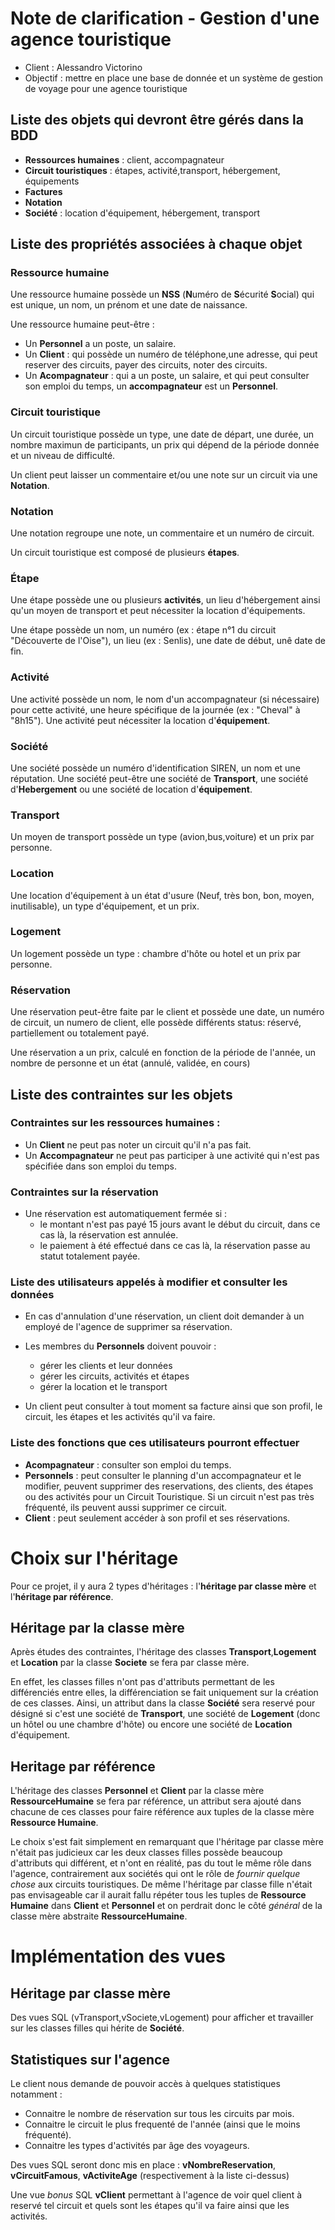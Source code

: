# Note de clarification - Gestion d'une agence touristique

* Client : Alessandro Victorino
* Objectif : mettre en place une base de donnée et un système de gestion de voyage pour une agence touristique

## Liste des objets qui devront être gérés dans la BDD

* **Ressources humaines** : client, accompagnateur
* **Circuit touristiques** : étapes, activité,transport, hébergement, équipements
* **Factures**
* **Notation**
* **Société** : location d'équipement, hébergement, transport

## Liste des propriétés associées à chaque objet

### Ressource humaine

Une ressource humaine possède un **NSS** (**N**uméro de **S**écurité **S**ocial) qui est unique, un nom, un prénom et une date de naissance.

Une ressource humaine peut-être : 
* Un **Personnel** a un poste, un salaire.
* Un **Client** : qui possède un numéro de téléphone,une adresse, qui peut reserver des circuits, payer des circuits, noter des circuits.
* Un **Acompagnateur** : qui a un poste, un salaire, et qui peut consulter son emploi du temps, un **accompagnateur** est un **Personnel**.

### Circuit touristique

Un circuit touristique possède un type, une date de départ, une durée, un nombre maximun de participants, un prix qui dépend de la période donnée et un niveau de difficulté.

Un client peut laisser un commentaire et/ou une note sur un circuit via une **Notation**.

### Notation

Une notation regroupe une note, un commentaire et un numéro de circuit.


Un circuit touristique est composé de plusieurs **étapes**.

### Étape

Une étape possède une ou plusieurs **activités**, un lieu d'hébergement ainsi qu'un moyen de transport et peut nécessiter la location d'équipements.

Une étape possède un nom, un numéro (ex : étape n°1 du circuit "Découverte de l'Oise"), un lieu (ex : Senlis), une date de début, unê date de fin.



### Activité 

Une activité possède un nom, le nom d'un accompagnateur (si nécessaire) pour cette activité, une heure spécifique de la journée
(ex : "Cheval" à "8h15"). Une activité peut nécessiter la location d'**équipement**.

### Société 

Une société possède un numéro d'identification SIREN, un nom et une réputation. Une société peut-être une société de **Transport**,
une société d'**Hebergement** ou une société de location d'**équipement**.

### Transport

Un moyen de transport possède un type (avion,bus,voiture) et un prix par personne.

### Location

Une location d'équipement à un état d'usure (Neuf, très bon, bon, moyen, inutilisable), un type d'équipement, et un prix.

### Logement 

Un logement possède un type : chambre d'hôte ou hotel et un prix par personne.

### Réservation 

Une réservation peut-être faite par le client et possède une date, un numéro de circuit, un numero de client, elle possède différents status:
réservé, partiellement ou totalement payé.

Une réservation a un prix, calculé en fonction de la période de l'année, un nombre de personne et un état (annulé, validée, en cours)

## Liste des contraintes sur les objets


### Contraintes sur les ressources humaines :

* Un **Client** ne peut pas noter un circuit qu'il n'a pas fait.
* Un **Accompagnateur** ne peut pas participer à une activité qui n'est pas spécifiée dans son emploi du temps.

### Contraintes sur la réservation

* Une réservation est automatiquement fermée si : 
    * le montant n'est pas payé 15 jours avant le début du circuit, dans ce cas là, la réservation est annulée.
    * le paiement à été effectué dans ce cas là, la réservation passe au statut totalement payée.

### Liste des utilisateurs appelés à modifier et consulter les données

* En cas d'annulation d'une réservation, un client doit demander à un employé de l'agence de supprimer sa réservation.
* Les membres du **Personnels** doivent pouvoir :
    * gérer les clients et leur données
    * gérer les circuits, activités et étapes
    * gérer la location et le transport

* Un client peut consulter à tout moment sa facture ainsi que son profil, le circuit, les étapes et les activités
 qu'il va faire.

### Liste des fonctions que ces utilisateurs pourront effectuer

* **Acompagnateur** : consulter son emploi du temps.
* **Personnels** : peut consulter le planning d'un accompagnateur et le modifier, peuvent supprimer des reservations, des clients, des étapes ou des activités pour un Circuit Touristique. Si un circuit n'est pas très fréquenté, ils peuvent aussi supprimer ce circuit.
* **Client** : peut seulement accéder à son profil et ses réservations.

# Choix sur l'héritage

Pour ce projet, il y aura 2 types d'héritages : l'**héritage par classe mère** et l'**héritage par référence**.

## Héritage par la classe mère

Après études des contraintes, l'héritage des classes **Transport**,**Logement** et **Location** par la classe **Societe** se fera par classe mère.

En effet, les classes filles n'ont pas d'attributs permettant de les différenciés entre elles, la différenciation se fait uniquement sur la création de ces classes.
Ainsi, un attribut dans la classe **Société** sera reservé pour désigné si c'est une société de **Transport**, une société de **Logement** (donc un hôtel ou une chambre d'hôte)
ou encore une société de **Location** d'équipement.

## Heritage par référence 

L'héritage des classes **Personnel** et **Client** par la classe mère **RessourceHumaine** se fera par référence, un attribut sera ajouté dans chacune de ces classes pour faire référence
aux tuples de la classe mère **Ressource Humaine**. 

Le choix s'est fait simplement en remarquant que l'héritage par classe mère n'était pas judicieux car les deux classes filles possède beaucoup d'attributs qui différent, et n'ont en réalité, 
pas du tout le même rôle dans l'agence, contrairement aux sociétés qui ont le rôle de *fournir quelque chose* aux circuits touristiques.
De même l'héritage par classe fille n'était pas envisageable car il aurait fallu répéter tous les tuples de **Ressource Humaine** dans **Client** et **Personnel** et on perdrait donc 
le côté *général* de la classe mère abstraite **RessourceHumaine**.


# Implémentation des vues

## Héritage par classe mère 

Des vues SQL (vTransport,vSociete,vLogement) pour afficher et travailler sur les classes filles qui hérite de **Société**.

## Statistiques sur l'agence

Le client nous demande de pouvoir accès à quelques statistiques notamment : 

*  Connaitre le nombre de réservation sur tous les circuits par mois.
*  Connaitre le circuit le plus frequenté de l'année (ainsi que le moins fréquenté).
*  Connaitre les types d'activités par âge des voyageurs.

Des vues SQL seront donc mis en place : **vNombreReservation**, **vCircuitFamous**, **vActiviteAge** (respectivement à la liste ci-dessus)

Une vue *bonus* SQL **vClient** permettant à l'agence de voir quel client à reservé tel circuit et quels sont les étapes qu'il va faire ainsi que les activités.

